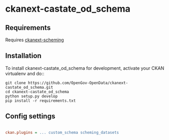 ckanext-castate_od_schema
===========

Requirements
------------
Requires [ckanext-scheming](https://github.com/ckan/ckanext-scheming)


Installation
------------
To install ckanext-castate_od_schema for development, activate your CKAN virtualenv and do::

    git clone https://github.com/OpenGov-OpenData/ckanext-castate_od_schema.git
    cd ckanext-castate_od_schema
    python setup.py develop
    pip install -r requirements.txt


Config settings
---------------
```ini

ckan.plugins = ... custom_schema scheming_datasets
```